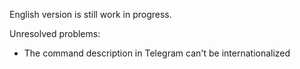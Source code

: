 English version is still work in progress.

Unresolved problems:

- The command description in Telegram can't be internationalized
